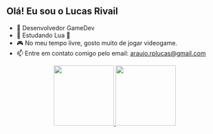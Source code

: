 ## Olá! Eu sou o Lucas Rivail
- :telescope: Desenvolvedor GameDev
- :seedling: Estudando Lua 🌙
- :video_game: No meu tempo livre, gosto muito de jogar videogame.
- :mailbox: Entre em contato comigo pelo email: araujo.rplucas@gmail.com

<div align="center">
  <a href="https://github.com/HYZIN-1">
  <img height="140em" src="https://github-readme-stats.vercel.app/api?username=hyzin-1&show_icons=true&theme=dark&include_all_commits=true&count_private=true"/>
  <img height="140em" src="https://github-readme-stats.vercel.app/api/top-langs/?username=hyzin-1&layout=compact&langs_count=7&theme=dark"/>
</div> 
 
  
</div>
  
  ##
  
